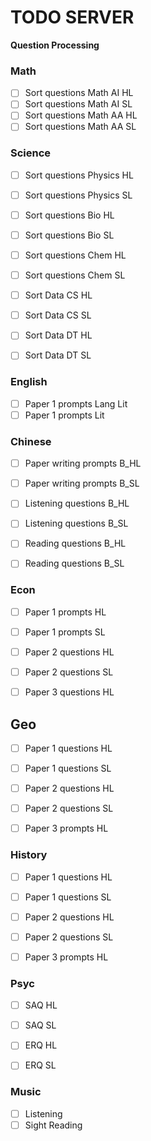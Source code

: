 # TODO SERVER

**Question Processing**

### Math
- [ ] Sort questions Math AI HL  
- [ ] Sort questions Math AI SL  
- [ ] Sort questions Math AA HL  
- [ ] Sort questions Math AA SL  

### Science 
- [ ] Sort questions Physics HL  
- [ ] Sort questions Physics SL  

- [ ] Sort questions Bio HL 
- [ ] Sort questions Bio SL 

- [ ] Sort questions Chem HL 
- [ ] Sort questions Chem SL 

- [ ] Sort Data CS HL 
- [ ] Sort Data CS SL 

- [ ] Sort Data DT HL 
- [ ] Sort Data DT SL 

### English 

- [ ] Paper 1 prompts Lang Lit
- [ ] Paper 1 prompts Lit

### Chinese 

- [ ] Paper writing prompts B_HL
- [ ] Paper writing prompts B_SL

- [ ] Listening questions B_HL 
- [ ] Listening questions B_SL 

- [ ] Reading questions B_HL 
- [ ] Reading questions B_SL 

### Econ

- [ ] Paper 1 prompts HL
- [ ] Paper 1 prompts SL

- [ ] Paper 2 questions HL
- [ ] Paper 2 questions SL

- [ ] Paper 3 questions HL

## Geo

- [ ] Paper 1 questions HL
- [ ] Paper 1 questions SL

- [ ] Paper 2 questions HL
- [ ] Paper 2 questions SL

- [ ] Paper 3 prompts HL

### History

- [ ] Paper 1 questions HL
- [ ] Paper 1 questions SL

- [ ] Paper 2 questions HL
- [ ] Paper 2 questions SL

- [ ] Paper 3 prompts HL

### Psyc

- [ ] SAQ HL
- [ ] SAQ SL

- [ ] ERQ HL
- [ ] ERQ SL 

### Music

- [ ] Listening 
- [ ] Sight Reading
